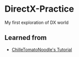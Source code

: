 # DirectX-Practice
My first exploration of DX world

## Learned from
- [ChilleTomatoNoodle's Tutorial](https://www.youtube.com/playlist?list=PLqCJpWy5Fohd3S7ICFXwUomYW0Wv67pDD)
